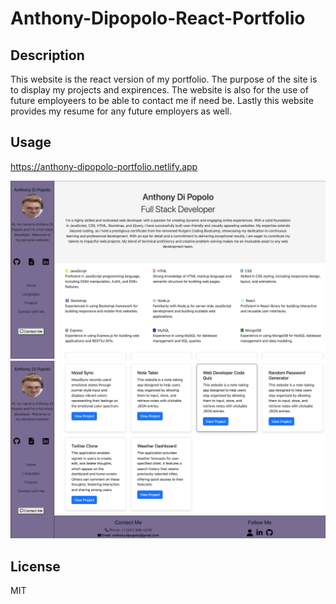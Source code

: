 # Anthony-Dipopolo-React-Portfolio

## Description

This website is the react version of my portfolio. The purpose of the site is to display my projects and expirences. The website is also for the use of future employeers to be able to contact me if need be. Lastly this website provides my resume for any future employers as well.

## Usage

https://anthony-dipopolo-portfolio.netlify.app

![website screenshot](./client/public/assets/screenshots/Screen%20Shot%202023-08-16%20at%209.59.48%20PM.png)
![website screenshot](./client/public/assets/screenshots/Screen%20Shot%202023-08-16%20at%2010.00.07%20PM.png)

## License

MIT
